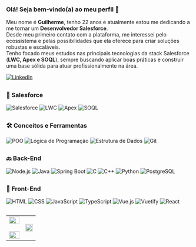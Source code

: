 ### Olá! Seja bem-vindo(a) ao meu perfil 👋

Meu nome é **Guilherme**, tenho 22 anos e atualmente estou me dedicando a me tornar um **Desenvolvedor Salesforce**.  
Desde meu primeiro contato com a plataforma, me interessei pelo ecossistema e pelas possibilidades que ela oferece para criar soluções robustas e escaláveis.  
Tenho focado meus estudos nas principais tecnologias da stack Salesforce (**LWC, Apex e SOQL**), sempre buscando aplicar boas práticas e construir uma base sólida para atuar profissionalmente na área.

[![LinkedIn](https://img.shields.io/badge/LinkedIn-guilhermescdev-0077B5?style=for-the-badge&logo=linkedin&logoColor=white)](https://www.linkedin.com/in/guilhermescdev/)

##

### 🧠 Salesforce
![Salesforce](https://img.shields.io/badge/Salesforce-00A1E0?style=for-the-badge&logo=salesforce&logoColor=white)
![LWC](https://img.shields.io/badge/LWC-0096D6?style=for-the-badge&logo=lightning&logoColor=white)
![Apex](https://img.shields.io/badge/Apex-00A1E0?style=for-the-badge&logo=salesforce&logoColor=white)
![SOQL](https://img.shields.io/badge/SOQL-00A1E0?style=for-the-badge&logo=database&logoColor=white)

##

### 🛠️ Conceitos e Ferramentas  
![POO](https://img.shields.io/badge/POO-303030?style=for-the-badge&logo=codeforces&logoColor=white)
![Lógica de Programação](https://img.shields.io/badge/Lógica%20de%20Programação-000000?style=for-the-badge&logo=codewars&logoColor=white)
![Estrutura de Dados](https://img.shields.io/badge/Estrutura%20de%20Dados-00599C?style=for-the-badge&logo=data&logoColor=white)
![Git](https://img.shields.io/badge/Git-F05032?style=for-the-badge&logo=git&logoColor=white)

##

### 🔙 Back-End  
![Node.js](https://img.shields.io/badge/Node.js-339933?style=for-the-badge&logo=nodedotjs&logoColor=white)
![Java](https://img.shields.io/badge/Java-ED8B00?style=for-the-badge&logo=java&logoColor=white)
![Spring Boot](https://img.shields.io/badge/Spring%20Boot-6DB33F?style=for-the-badge&logo=springboot&logoColor=white)
![C](https://img.shields.io/badge/C-A8B9CC?style=for-the-badge&logo=c&logoColor=white)
![C++](https://img.shields.io/badge/C%2B%2B-00599C?style=for-the-badge&logo=c%2B%2B&logoColor=white)
![Python](https://img.shields.io/badge/Python-3776AB?style=for-the-badge&logo=python&logoColor=white)
![PostgreSQL](https://img.shields.io/badge/PostgreSQL-336791?style=for-the-badge&logo=postgresql&logoColor=white)

##

### 🎨 Front-End  
![HTML](https://img.shields.io/badge/HTML5-E34F26?style=for-the-badge&logo=html5&logoColor=white)
![CSS](https://img.shields.io/badge/CSS3-1572B6?style=for-the-badge&logo=css3&logoColor=white)
![JavaScript](https://img.shields.io/badge/JavaScript-F7DF1E?style=for-the-badge&logo=javascript&logoColor=black)
![TypeScript](https://img.shields.io/badge/TypeScript-007ACC?style=for-the-badge&logo=typescript&logoColor=white)
![Vue.js](https://img.shields.io/badge/Vue.js-35495E?style=for-the-badge&logo=vue.js&logoColor=4FC08D)
![Vuetify](https://img.shields.io/badge/Vuetify-1867C0?style=for-the-badge&logo=vuetify&logoColor=white)
![React](https://img.shields.io/badge/React-20232A?style=for-the-badge&logo=react&logoColor=61DAFB)

##

<table align="center">
  <tr>
    <td width="55%" align="center">
      <picture>
        <source media="(prefers-color-scheme: dark)" srcset="https://github-readme-stats.vercel.app/api?username=Guilhermedsc&theme=algolia&bg_color=ffffff00&hide_border=true&show_icons=true&count_private=true&layout=compact&locale=pt-br"/>
        <img src="https://github-readme-stats.vercel.app/api?username=Guilhermedsc&bg_color=ffffff00&hide_border=true&show_icons=true&count_private=true&layout=compact&locale=pt-br" alt="" align="center" width="100%" />
      </picture>
      <br></br>
      <picture>
        <source media="(prefers-color-scheme: dark)" srcset="https://github-readme-streak-stats.herokuapp.com/?user=Guilhermedsc&theme=algolia&background=ffffff00&hide_border=true&no-frame=true&locale=pt-br" />
        <img src="https://github-readme-streak-stats.herokuapp.com/?user=Guilhermedsc&background=ffffff00&hide_border=true&no-frame=true&locale=pt-br" alt="" align="center" width="100%" />
      </picture>
    </td>
    <td align="center">
      <picture>
        <source media="(prefers-color-scheme: dark)" srcset="https://github-readme-stats.anuraghazra1.vercel.app/api/top-langs?username=Guilhermedsc&theme=algolia&bg_color=ffffff00&hide_border=true&no-frame=true&langs_count=6&locale=pt-br" />
        <img src="https://github-readme-stats.anuraghazra1.vercel.app/api/top-langs?username=Guilhermedsc&bg_color=ffffff00&hide_border=true&no-frame=true&langs_count=6&locale=pt-br" alt="" align="center" width="100%"/>
      </picture>
    </td>
  </tr>
</table>
